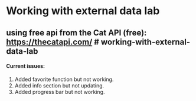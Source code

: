 # Working with external data lab

## using free api from the Cat API (free): https://thecatapi.com/ # working-with-external-data-lab



#### Current issues:
1. Added favorite function but not working.
2. Added info section but not updating.
3. Added progress bar but not working.